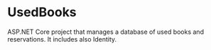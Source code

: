 # UsedBooks
ASP.NET Core project that manages a database of used books and reservations. It includes also Identity.
